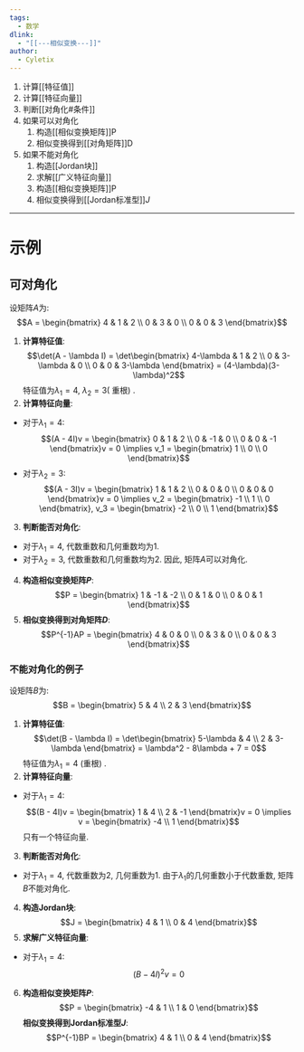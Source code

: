 ```yaml
---
tags:
  - 数学
dlink:
  - "[[---相似变换---]]"
author:
  - Cyletix
---
```

1. 计算[[特征值]]
2. 计算[[特征向量]]
3. 判断[[对角化#条件]]
4. 如果可以对角化
	1. 构造[[相似变换矩阵]]P
	2. 相似变换得到[[对角矩阵]]D
5. 如果不能对角化
	1. 构造[[Jordan块]]
	2. 求解[[广义特征向量]]
	3. 构造[[相似变换矩阵]]P
	4. 相似变换得到[[Jordan标准型]]$J$ 
---
# 示例
## 可对角化
设矩阵$A$为: 
$$A = \begin{bmatrix}
4 & 1 & 2 \\
0 & 3 & 0 \\
0 & 0 & 3
\end{bmatrix}$$
1. **计算特征值**: 
$$\det(A - \lambda I) = \det\begin{bmatrix}
4-\lambda & 1 & 2 \\
0 & 3-\lambda & 0 \\
0 & 0 & 3-\lambda
\end{bmatrix} = (4-\lambda)(3-\lambda)^2$$
特征值为$\lambda_1 = 4$, $\lambda_2 = 3$( 重根) . 
2. **计算特征向量**: 
- 对于$\lambda_1 = 4$: 
$$(A - 4I)v = \begin{bmatrix}
0 & 1 & 2 \\
0 & -1 & 0 \\
0 & 0 & -1
\end{bmatrix}v = 0 \implies v_1 = \begin{bmatrix}
1 \\
0 \\
0
\end{bmatrix}$$
- 对于$\lambda_2 = 3$: 
$$(A - 3I)v = \begin{bmatrix}
1 & 1 & 2 \\
0 & 0 & 0 \\
0 & 0 & 0
\end{bmatrix}v = 0 \implies v_2 = \begin{bmatrix}
-1 \\
1 \\
0
\end{bmatrix}, v_3 = \begin{bmatrix}
-2 \\
0 \\
1
\end{bmatrix}$$
3. **判断能否对角化**: 
- 对于$\lambda_1 = 4$, 代数重数和几何重数均为1. 
- 对于$\lambda_2 = 3$, 代数重数和几何重数均为2. 
因此, 矩阵$A$可以对角化. 
4. **构造相似变换矩阵$P$**: 
$$P = \begin{bmatrix}
1 & -1 & -2 \\
0 & 1 & 0 \\
0 & 0 & 1
\end{bmatrix}$$
5. **相似变换得到对角矩阵$D$**: 
$$P^{-1}AP = \begin{bmatrix}
4 & 0 & 0 \\
0 & 3 & 0 \\
0 & 0 & 3
\end{bmatrix}$$
### 不能对角化的例子
设矩阵$B$为: 
$$B = \begin{bmatrix}
5 & 4 \\
2 & 3
\end{bmatrix}$$
1. **计算特征值**: 
$$\det(B - \lambda I) = \det\begin{bmatrix}
5-\lambda & 4 \\
2 & 3-\lambda
\end{bmatrix} = \lambda^2 - 8\lambda + 7 = 0$$
特征值为$\lambda_1 = 4$ (重根) . 
2. **计算特征向量**: 
- 对于$\lambda_1 = 4$: 
$$(B - 4I)v = \begin{bmatrix}
1 & 4 \\
2 & -1
\end{bmatrix}v = 0 \implies v = \begin{bmatrix}
-4 \\
1
\end{bmatrix}$$
只有一个特征向量. 
3. **判断能否对角化**: 
- 对于$\lambda_1 = 4$, 代数重数为2, 几何重数为1. 
由于$\lambda_1$的几何重数小于代数重数, 矩阵$B$不能对角化. 
4. **构造Jordan块**: 
$$J = \begin{bmatrix}
4 & 1 \\
0 & 4
\end{bmatrix}$$
5. **求解广义特征向量**: 
- 对于$\lambda_1 = 4$: 
$$(B - 4I)^2v = 0$$
6. **构造相似变换矩阵$P$**: 
$$P = \begin{bmatrix}
-4 & 1 \\
1 & 0
\end{bmatrix}$$
**相似变换得到Jordan标准型$J$**: 
$$P^{-1}BP = \begin{bmatrix}
4 & 1 \\
0 & 4
\end{bmatrix}$$

